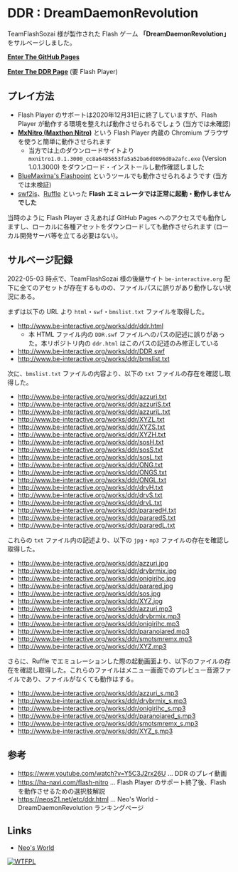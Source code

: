 # DDR : DreamDaemonRevolution

TeamFlashSozai 様が製作された Flash ゲーム **「DreamDaemonRevolution」** をサルベージしました。

__[Enter The GitHub Pages](https://neos21.github.io/ddr/)__

__[Enter The DDR Page](https://neos21.github.io/ddr/ddr.html)__ (要 Flash Player)

## プレイ方法

- Flash Player のサポートは2020年12月31日に終了していますが、Flash Player が動作する環境を整えれば動作させられるでしょう (当方では未確認)
- **[MxNitro (Maxthon Nitro)](https://www.softpedia.com/get/Internet/Browsers/MxNitro.shtml)** という Flash Player 内蔵の Chromium ブラウザを使うと簡単に動作させられます
    - 当方では上のダウンロードサイトより `mxnitro1.0.1.3000_cc8a6485653fa5a52ba6d0896d0a2afc.exe` (Version 1.0.1.3000) をダウンロード・インストールし動作確認しました
- [BlueMaxima's Flashpoint](https://bluemaxima.org/flashpoint/) というツールでも動作させられるようです (当方では未検証)
- [swf2js](https://swf2js.com/)、[Ruffle](https://ruffle.rs/) といった **Flash エミュレータでは正常に起動・動作しませんでした**

当時のように Flash Player さえあれば GitHub Pages へのアクセスでも動作しますし、ローカルに各種アセットをダウンロードしても動作させられます (ローカル開発サーバ等を立てる必要はない)。

## サルベージ記録

2022-05-03 時点で、TeamFlashSozai 様の後継サイト `be-interactive.org` 配下に全てのアセットが存在するものの、ファイルパスに誤りがあり動作しない状況にある。

まずは以下の URL より `html`・`swf`・`bmslist.txt` ファイルを取得した。

- <http://www.be-interactive.org/works/ddr/ddr.html>
    - 本 HTML ファイル内の `DDR.swf` ファイルへのパスの記述に誤りがあった。本リポジトリ内の `ddr.html` はこのパスの記述のみ修正している
- <http://www.be-interactive.org/works/ddr/DDR.swf>
- <http://www.be-interactive.org/works/ddr/bmslist.txt>

次に、`bmslist.txt` ファイルの内容より、以下の `txt` ファイルの存在を確認し取得した。

- <http://www.be-interactive.org/works/ddr/azzuri.txt>
- <http://www.be-interactive.org/works/ddr/azzuriS.txt>
- <http://www.be-interactive.org/works/ddr/azzuriL.txt>
- <http://www.be-interactive.org/works/ddr/XYZL.txt>
- <http://www.be-interactive.org/works/ddr/XYZS.txt>
- <http://www.be-interactive.org/works/ddr/XYZH.txt>
- <http://www.be-interactive.org/works/ddr/sosH.txt>
- <http://www.be-interactive.org/works/ddr/sosS.txt>
- <http://www.be-interactive.org/works/ddr/sosL.txt>
- <http://www.be-interactive.org/works/ddr/ONG.txt>
- <http://www.be-interactive.org/works/ddr/ONGS.txt>
- <http://www.be-interactive.org/works/ddr/ONGL.txt>
- <http://www.be-interactive.org/works/ddr/drvH.txt>
- <http://www.be-interactive.org/works/ddr/drvS.txt>
- <http://www.be-interactive.org/works/ddr/drvL.txt>
- <http://www.be-interactive.org/works/ddr/pararedH.txt>
- <http://www.be-interactive.org/works/ddr/pararedS.txt>
- <http://www.be-interactive.org/works/ddr/pararedL.txt>

これらの `txt` ファイル内の記述より、以下の `jpg`・`mp3` ファイルの存在を確認し取得した。

- <http://www.be-interactive.org/works/ddr/azzuri.jpg>
- <http://www.be-interactive.org/works/ddr/drvbrmix.jpg>
- <http://www.be-interactive.org/works/ddr/onigirihc.jpg>
- <http://www.be-interactive.org/works/ddr/parared.jpg>
- <http://www.be-interactive.org/works/ddr/sos.jpg>
- <http://www.be-interactive.org/works/ddr/XYZ.jpg>
- <http://www.be-interactive.org/works/ddr/azzuri.mp3>
- <http://www.be-interactive.org/works/ddr/drvbrmix.mp3>
- <http://www.be-interactive.org/works/ddr/onigirihc.mp3>
- <http://www.be-interactive.org/works/ddr/paranoiared.mp3>
- <http://www.be-interactive.org/works/ddr/smotsmremx.mp3>
- <http://www.be-interactive.org/works/ddr/XYZ.mp3>

さらに、Ruffle でエミュレーションした際の起動画面より、以下のファイルの存在を確認し取得した。これらのファイルはメニュー画面でのプレビュー音源ファイルであり、ファイルがなくても動作はする。

- <http://www.be-interactive.org/works/ddr/azzuri_s.mp3>
- <http://www.be-interactive.org/works/ddr/drvbrmix_s.mp3>
- <http://www.be-interactive.org/works/ddr/onigirihc_s.mp3>
- <http://www.be-interactive.org/works/ddr/paranoiared_s.mp3>
- <http://www.be-interactive.org/works/ddr/smotsmremx_s.mp3>
- <http://www.be-interactive.org/works/ddr/XYZ_s.mp3>


## 参考

- <https://www.youtube.com/watch?v=Y5C3J2rx26U> … DDR のプレイ動画
- <https://ha-navi.com/flash-nitro> … Flash Player のサポート終了後、Flash を動作させるための選択肢解説
- <https://neos21.net/etc/ddr.html> … Neo's World - DreamDaemonRevolution ランキングページ


## Links

- [Neo's World](https://neos21.net/)


[![WTFPL](http://www.wtfpl.net/wp-content/uploads/2012/12/wtfpl-badge-1.png "WTFPL")](http://www.wtfpl.net/)
